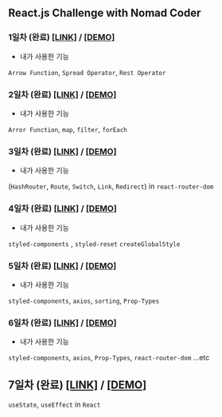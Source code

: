 ## React.js Challenge with Nomad Coder

### 1일차 (**완료**) [[LINK]](https://github.com/alstn2468/ReactJS_Challenge/tree/master/DAY_1) / [[DEMO]](https://6fo2i.csb.app/)

-   내가 사용한 기능

`Arrow Function`, `Spread Operator`, `Rest Operator`

### 2일차 (**완료**) [[LINK]](https://github.com/alstn2468/ReactJS_Challenge/tree/master/DAY_2) / [[DEMO]](https://8ysoh.csb.app/)

-   내가 사용한 기능

`Arror Function`, `map`, `filter`, `forEach`

### 3일차 (**완료**) [[LINK]](https://github.com/alstn2468/ReactJS_Challenge/tree/master/DAY_3) / [[DEMO]](https://ob2m2.csb.app/)

-   내가 사용한 기능

(`HashRouter`, `Route`, `Switch`, `Link`, `Redirect`) in `react-router-dom`

### 4일차 (**완료**) [[LINK]](https://github.com/alstn2468/ReactJS_Challenge/tree/master/DAY_4) / [[DEMO]](https://ueu34.csb.app/)

-   내가 사용한 기능

`styled-components` , `styled-reset` `createGlobalStyle`

### 5일차 (**완료**) [[LINK]](https://github.com/alstn2468/ReactJS_Challenge/tree/master/DAY_5) / [[DEMO]](https://cei0i.csb.app/)

-   내가 사용한 기능

`styled-components`, `axios`, `sorting`, `Prop-Types`

### 6일차 (**완료**) [[LINK]](https://github.com/alstn2468/ReactJS_Challenge/tree/master/DAY_6) / [[DEMO]](https://rtd0x.csb.app/#/)

-   내가 사용한 기능

`styled-components`, `axios`, `Prop-Types`, `react-router-dom` ...etc

## 7일차 (**완료**) [[LINK]](https://github.com/alstn2468/ReactJS_Challenge/tree/master/DAY_7) / [[DEMO]]()

`useState`, `useEffect` in `React`
